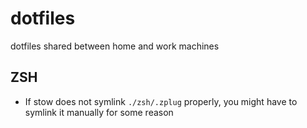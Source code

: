 # dotfiles

dotfiles shared between home and work machines

## ZSH

- If stow does not symlink `./zsh/.zplug` properly, you might have to symlink it manually for some reason
